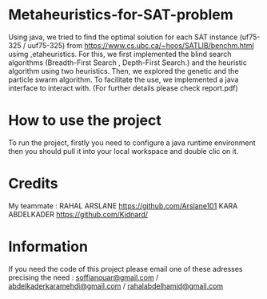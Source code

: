 # Metaheuristics-for-SAT-problem
Using java, we tried to find the optimal solution for each SAT instance (uf75-325 / uuf75-325) from https://www.cs.ubc.ca/~hoos/SATLIB/benchm.html usimg ,etaheuristics.
For this, we first implemented the blind search algorithms (Breadth-First Search , Depth-First Search.) and the heuristic algorithm using two heuristics. 
Then, we explored the genetic and the particle swarm algorithm.
To facilitate the use, we implemented a java interface to interact with.
(For further details please check report.pdf)

# How to use the project
To run the project, firstly you need to configure a java runtime environment then you should pull it into your local workspace and double clic on it.

# Credits
My teammate : 
  RAHAL ARSLANE https://github.com/Arslane101
  KARA ABDELKADER https://github.com/Kidnard/
  
# Information
If you need the code of this project please email one of these adresses precising the need : 
        soffianouar@gmail.com / abdelkaderkaramehdi@gmail.com / rahalabdelhamid@gmail.com
